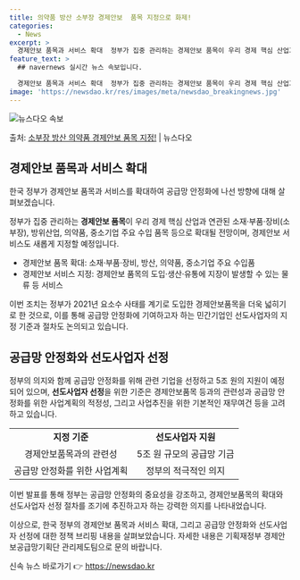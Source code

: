 ```yaml
---
title: 의약품 방산 소부장 경제안보  품목 지정으로 화제!
categories:
  - News
excerpt: >
  경제안보 품목과 서비스 확대  정부가 집중 관리하는 경제안보 품목이 우리 경제 핵심 산업과 연관된 소재·부품…
feature_text: >
  ## navernews 실시간 뉴스 속보입니다.

  경제안보 품목과 서비스 확대  정부가 집중 관리하는 경제안보 품목이 우리 경제 핵심 산업과 연관된 소재·부품…
image: 'https://newsdao.kr/res/images/meta/newsdao_breakingnews.jpg'
---
```


![뉴스다오 속보](https://newsdao.kr/res/images/meta/newsdao_breakingnews.jpg)

<p>출처: <a href="https://newsdao.kr/4126" rel="dofollow">소부장 방산 의약품 경제안보 품목 지정!</a> | 뉴스다오</p>

<h2 data-ke-size="size26">경제안보 품목과 서비스 확대</h2>
한국 정부가 경제안보 품목과 서비스를 확대하여 공급망 안정화에 나선 방향에 대해 살펴보겠습니다.

<p data-ke-size="size16">정부가 집중 관리하는 <b>경제안보 품목</b>이 우리 경제 핵심 산업과 연관된 소재·부품·장비(소부장), 방위산업, 의약품, 중소기업 주요 수입 품목 등으로 확대될 전망이며, 경제안보 서비스도 새롭게 지정할 예정입니다.</p>

<ul>
    <li>경제안보 품목 확대: 소재·부품·장비, 방산, 의약품, 중소기업 주요 수입품</li>
    <li>경제안보 서비스 지정: 경제안보 품목의 도입·생산·유통에 지장이 발생할 수 있는 물류 등 서비스</li>
</ul>

이번 조치는 정부가 2021년 요소수 사태를 계기로 도입한 경제안보품목을 더욱 넓히기로 한 것으로, 이를 통해 공급망 안정화에 기여하고자 하는 민간기업인 선도사업자의 지정 기준과 절차도 논의되고 있습니다.

<h2 data-ke-size="size26">공급망 안정화와 선도사업자 선정</h2>

<p data-ke-size="size16">정부의 의지와 함께 공급망 안정화를 위해 관련 기업을 선정하고 5조 원의 지원이 예정되어 있으며, <b>선도사업자 선정</b>을 위한 기준은 경제안보품목 등과의 관련성과 공급망 안정화를 위한 사업계획의 적정성, 그리고 사업추진을 위한 기본적인 재무여건 등을 고려하고 있습니다.</p>

<table>
    <tr>
        <td style="text-align: center; height: 17px;"><b>지정 기준</b></td>
        <td style="text-align: center; height: 17px;"><b>선도사업자 지원</b></td>
    </tr>
    <tr>
        <td style="text-align: center; height: 17px;">경제안보품목과의 관련성</td>
        <td style="text-align: center; height: 17px;">5조 원 규모의 공급망 기금</td>
    </tr>
    <tr>
        <td style="text-align: center; height: 17px;">공급망 안정화를 위한 사업계획</td>
        <td style="text-align: center; height: 17px;">정부의 적극적인 의지</td>
    </tr>
</table>

이번 발표를 통해 정부는 공급망 안정화의 중요성을 강조하고, 경제안보품목의 확대와 선도사업자 선정 절차를 조기에 추진하고자 하는 강력한 의지를 나타내었습니다.

이상으로, 한국 정부의 경제안보 품목과 서비스 확대, 그리고 공급망 안정화와 선도사업자 선정에 대한 정책 브리핑 내용을 살펴보았습니다. 자세한 내용은 기획재정부 경제안보공급망기획단 관리제도팀으로 문의 바랍니다. 

신속 뉴스 바로가기 👉 <a href="https://newsdao.kr" rel="dofollow">https://newsdao.kr</a>



